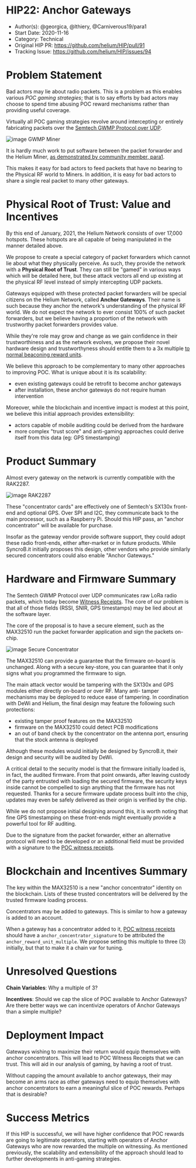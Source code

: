 # HIP22: Anchor Gateways

- Author(s): @georgica, @lthiery, @Carniverous19/para1
- Start Date: 2020-11-16
- Category: Technical
- Original HIP PR: https://github.com/helium/HIP/pull/91
- Tracking Issue: https://github.com/helium/HIP/issues/94

# Problem Statement
[probem-statement]: #problem-statement

Bad actors may lie about radio packets. This is a problem as this enables various _POC gaming strategies_; that is to 
say efforts by bad actors may choose to spend time abusing POC reward mechanisms rather than providing useful coverage. 

Virtually all POC gaming strategies revolve around intercepting or entirely fabricating packets over the 
[Semtech GWMP Protocol over UDP](https://github.com/Lora-net/packet_forwarder/blob/master/PROTOCOL.TXT). 

![image GWMP Miner](./0022-anchor-gateways/miner_packet_forwarder.jpg)

It is hardly much work to put software between the packet forwarder and the Helium Miner, 
[as demonstrated by community member, para1](https://github.com/Carniverous19/helium-DIY-middleman).

This makes it easy for bad actors to feed packets that have no bearing to the Physical RF world to Miners.
In addition, it is easy for bad actors to share a single real packet to many other gateways.

# Physical Root of Trust: Value and Incentives
[physical-root-of-trust-value-and-incentives]: #physical-root-of-trust-value-and-incentives

By this end of January, 2021, the Helium Network consists of over 17,000 hotspots. These hotspots are all capable of 
being manipulated in the manner detailed above. 

We propose to create a special category of packet forwarders which cannot lie about what they physically perceive. As 
such, they provide the network with a **Physical Root of Trust**. They can still be "gamed" in various ways which will 
be detailed here, but these attack vectors all end up existing at the physical RF level instead of simply intercepting 
UDP packets.

Gateways equipped with these protected packet forwarders will be special citizens on the Helium Network, called **Anchor
Gateways**. Their name is such because they anchor the network's understanding of the physical RF world. We do not 
expect the network to ever consist 100% of such packet forwarders, but we believe having a proportion of the network 
with trustworthy packet forwarders provides value.

While they're role may grow and change as we gain confidence in their trustworthiness and as the network evolves, we 
propose their novel hardware design and trustworthyness should entitle them to a 3x multiple 
[to normal beaconing reward units](./0015-beaconing-rewards.md).

We believe this approach to be complementary to many other approaches to improving POC. What is unique about it is its 
scalability:
* even existing gateways could be retrofit to become anchor gateways
* after installation, these anchor gateways do not require human intervention

Moreover, while the blockchain and incentive impact is modest at this point, we believe this initial approach provides
extensibility: 
* actors capable of mobile auditing could be derived from the hardware
* more complex "trust score" and anti-gaming approaches could derive itself from this data (eg: GPS timestamping)

# Product Summary
[product-summary]: #product-summary

Almost every gateway on the network is currently compatible with the RAK2287.

![image RAK2287](./0022-anchor-gateways/rak2287.png)

These "concentrator cards" are effectively one of Semtech's SX130x front-end and optional GPS. Over SPI and I2C, they
communicate back to the main processor, such as a Raspberry Pi. Should this HIP pass, an "anchor concentrator" will be
available for purchase.

Insofar as the gateway vendor provide software support, they could adopt these radio front-ends, either after-market or 
in future products. While SyncroB.it initially proposes this design, other vendors who provide similarly secured
concentrators could also enable "Anchor Gateways."

# Hardware and Firmware Summary
[hardware-and-firmware-summary]: #hardware-and-firmware-summary

The Semtech GWMP Protocol over UDP communicates raw LoRa radio packets, which today become 
[Witness Receipts](https://github.com/helium/proto/blob/master/src/blockchain_txn_poc_receipts_v1.proto#L22).
The core of our problem is that all of those fields (RSSI, SNIR, GPS timestamps) may be lied about at the software 
layer.

The core of the proposal is to have a secure element, such as the MAX32510 run the packet forwarder application and sign
the packets on-chip.

![image Secure Concentrator](./0022-anchor-gateways/concentrator.jpg)

The MAX32510 can provide a guarantee that the firmware on-board is unchanged. Along with a secure key-store, you can
guarantee that it only signs what you programmed the firmware to sign.

The main attack vector would be tampering with the SX130x and GPS modules either directly on-board or over RF. Many anti-
tamper mechanisms may be deployed to reduce ease of tampering. In coordination with DeWi and Helium, the final design
may feature the following such protections:
* existing tamper proof features on the MAX32510
* firmware on the MAX32510 could detect PCB modifications
* an out of band check by the concentrator on the antenna port, ensuring that the stock antenna is deployed

Although these modules would initially be designed by SyncroB.it, their design and security will be audited by DeWi. 

A critical detail to the security model is that the firmware initially loaded is, in fact, the audited firmware. From that
point onwards, after leaving custody of the party entrusted with loading the secured firmware, the security keys inside
cannot be compelled to sign anything that the firmware has not requested. Thanks for a secure firmware update process
built into the chip, updates may even be safely delivered as their origin is verified by the chip.

While we do not propose initial designing around this, it is worth noting that fine GPS timestamping on these front-ends
might eventually provide a powerful tool for RF auditing.

Due to the signature from the packet forwarder, either an alternative protocol will need to be developed or an additional
field must be provided with a signature to the 
[POC witness receipts](https://github.com/helium/proto/blob/master/src/blockchain_txn_poc_receipts_v1.proto#L22).

# Blockchain and Incentives Summary
[blockchain-and-incentives-summary]: #blockchain-and-incentives-summary

The key within the MAX32510 is a new "anchor concentrator" identity on the blockchain. Lists of these trusted concentrators
will be delivered by the trusted firmware loading process.

Concentrators may be added to gateways. This is similar to how a gateway is added to an account.

When a gateway has a concentrator added to it, 
[POC witness receipts](https://github.com/helium/proto/blob/master/src/blockchain_txn_poc_receipts_v1.proto#L22)
should have a `anchor_concentrator_signature` to be attributed the `anchor_reward_unit_multiple`. We propose setting 
this multiple to three (3) initially, but that to make it a chain var for tuning.

# Unresolved Questions
[unresolved]: #unresolved-questions

**Chain Variables**: Why a multiple of 3?

**Incentives**: Should we cap the slice of POC available to Anchor Gateways? Are there better ways we can incentivize 
operators of Anchor Gateways than a simple multiple?

# Deployment Impact
[deployment-impact]: #deployment-impact

Gateways wishing to maximize their return would equip themselves with anchor concentrators. This will lead to POC Witness
Receipts that we can trust. This will aid in our analysis of gaming, by having a root of trust.

Without capping the amount available to anchor gateways, their may become an arms race as other gateways need to equip
themselves with anchor concentrators to earn a meaningful slice of POC rewards. Perhaps that is desirable?

# Success Metrics
[success-metrics]: #success-metrics

If this HIP is successful, we will have higher confidence that POC rewards are going to legitimate operators, starting
with operators of Anchor Gateways who are now rewarded the multiple on witnessing. As mentioned previously, the 
scalability and extensibility of the approach should lead to further developments in anti-gaming strategies.